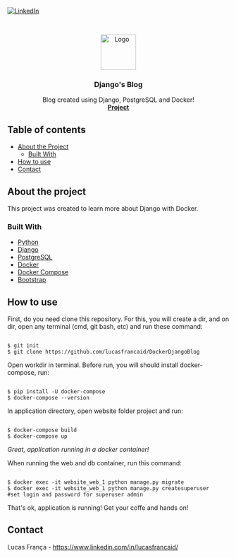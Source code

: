 <!-- PROJECT SHIELDS -->
[![LinkedIn][linkedin-shield]][linkedin-url]

<!-- PROJECT LOGO -->
<br />
<p align="center">
  <a href="https://github.com/lucasfrancaid/DockerDjangoBlog">
    <img src="https://clouditate.com/wp-content/uploads/djangopostgresdockerandcompose.jpg" alt="Logo" width="80" height="80">
  </a>

  <h3 align="center">Django's Blog</h3>

  <p align="center">
    Blog created using Django, PostgreSQL and Docker!
    <br />
    <a href="https://github.com/lucasfrancaid/DockerDjangoBlog"><strong>Project</strong></a>
  </p>
</p>



<!-- TABLE OF CONTENTS -->
## Table of contents

* [About the Project](#about-the-project)
  * [Built With](#built-with)
* [How to use](#how-to-use)
* [Contact](#contact)
<!--* [License](#license)-->


<!-- ABOUT THE PROJECT -->
## About the project

This project was created to learn more about Django with Docker.



### Built With
* [Python](https://www.python.org/)
* [Django](https://www.djangoproject.com/)
* [PostgreSQL](https://www.postgresql.org/)
* [Docker](https://www.docker.com/)
* [Docker Compose](https://docs.docker.com/compose/)
* [Bootstrap](https://getbootstrap.com/)



<!-- HOW TO USE -->
## How to use

First, do you need clone this repository.
For this, you will create a dir, and on dir, open any terminal (cmd, git bash, etc) and run these command:
<pre><code>
$ git init
$ git clone https://github.com/lucasfrancaid/DockerDjangoBlog
</code></pre>

Open workdir in terminal. Before run, you will should install docker-compose, run:
<pre><code>
$ pip install -U docker-compose
$ docker-compose --version
</code></pre>

In application directory, open website folder project and run:
<pre><code>
$ docker-compose build
$ docker-compose up
</code></pre>


*Great, application running in a docker container!*


When running the web and db container, run this command:
<pre><code>
$ docker exec -it website_web_1 python manage.py migrate
$ docker exec -it website_web_1 python manage.py createsuperuser
#set login and password for superuser admin
</code></pre>


That's ok, application is running! Get your coffe and hands on!


<!-- LICENSE -->
<!-- ## License -->

<!-- Distributed under the MIT License. -->


<!-- CONTACT -->
## Contact

Lucas França - https://www.linkedin.com/in/lucasfrancaid/



<!-- MARKDOWN LINKS & IMAGES -->
<!-- https://www.markdownguide.org/basic-syntax/#reference-style-links -->
[linkedin-shield]: https://img.shields.io/badge/-LinkedIn-black.svg?style=flat-square&logo=linkedin&colorB=555
[linkedin-url]: https://linkedin.com/in/lucasfrancaid
